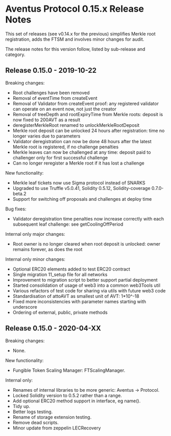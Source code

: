 # Aventus Protocol 0.15.x Release Notes

This set of releases (see v0.14.x for the previous) simplifies Merkle root registration, adds the FTSM and involves minor changes for audit.

The release notes for this version follow, listed by sub-release and category.

## Release 0.15.0 - 2019-10-22

Breaking changes:
- Root challenges have been removed
- Removal of eventTime from createEvent
- Removal of Validator from createEvent proof: any registered validator can operate on an event now, not just the creator
- Removal of treeDepth and rootExpiryTime from Merkle roots: deposit is now fixed to 200AVT as a result
- deregisterMerkleRoot renamed to unlockMerkleRootDeposit
- Merkle root deposit can be unlocked 24 hours after registration: time no longer varies due to parameters
- Validator deregistration can now be done 48 hours after the latest Merkle root is registered, if no challenge penalties
- Merkle leaves can now be challenged at any time: deposit paid to challenger only for first successful challenge
- Can no longer reregister a Merkle root if it has lost a challenge

New functionality:
- Merkle leaf tickets now use Sigma protocol instead of SNARKS
- Upgraded to use Truffle v5.0.41, Solidity 0.5.12, Solidity-coverage 0.7.0-beta.2
- Support for switching off proposals and challenges at deploy time

Bug fixes:
- Validator deregistration time penalties now increase correctly with each subsequent leaf challenge: see getCoolingOffPeriod

Internal only major changes:
- Root owner is no longer cleared when root deposit is unlocked: owner remains forever, as does the root

Internal only minor changes:
- Optional ERC20 elements added to test ERC20 contract
- Single migration 11_setup file for all networks
- Improvement to migration script to better support partial deployment
- Started consolidation of usage of web3 into a common web3Tools util
- Various refactors of test code for sharing via utils with future web3 code
- Standardisation of attoAVT as smallest unit of AVT: 1*10^-18
- Fixed more inconsistencies with parameter names starting with underscore
- Ordering of external, public, private methods

## Release 0.15.0 - 2020-04-XX

Breaking changes:
- None.

New functionality:
- Fungible Token Scaling Manager: FTScalingManager.

Internal only:
- Renames of internal libraries to be more generic: Aventus -> Protocol.
- Locked Solidity version to 0.5.2 rather than a range.
- Add optional ERC20 method support in interface, eg name().
- Tidy up.
- Better logs testing.
- Rename of storage extension testing.
- Remove dead scripts.
- Minor update from zeppelin LECRecovery
